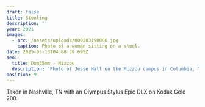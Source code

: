 ```yaml
---
draft: false
title: Stooling
description: ''
year: 2021
images:
  - src: /assets/uploads/000203190008.jpg
    caption: Photo of a woman sitting on a stool.
date: 2025-05-13T04:08:39.695Z
seo:
  title: Dom35mm - Mizzou
  description: 'Photo of Jesse Hall on the Mizzou campus in Columbia, MO (2019).'
position: 9
---
```


Taken in Nashville, TN with an Olympus Stylus Epic DLX on Kodak Gold 200.
